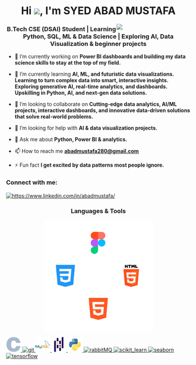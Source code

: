 <h1 align="center">Hi <img src="https://emojis.slackmojis.com/emojis/images/1531849430/4246/blob-sunglasses.gif?1531849430" width="30"/>, I'm SYED ABAD MUSTAFA</h1>
<div>
  <img align="right" width="40%" src="https://owlbertsio-resized.s3.amazonaws.com/Popper.psd.full.png">
</div>
<h3 align="center">B.Tech CSE (DSAI) Student | Learning Python, SQL, ML & Data Science | Exploring AI, Data Visualization & beginner projects</h3>

- 🔭 I’m currently working on **Power BI dashboards and building my data science skills to stay at the top of my field.**

- 🌱 I’m currently learning **AI, ML, and futuristic data visualizations. Learning to turn complex data into smart, interactive insights. Exploring generative AI, real-time analytics, and dashboards. Upskilling in Python, AI, and next-gen data solutions.**

- 👯 I’m looking to collaborate on **Cutting-edge data analytics, AI/ML projects, interactive dashboards, and innovative data-driven solutions that solve real-world problems.**

- 🤝 I’m looking for help with **AI & data visualization projects.**

- 💬 Ask me about **Python, Power BI & analytics.**

- 📫 How to reach me **abadmustafa280@gmail.com**

- ⚡ Fun fact **I get excited by data patterns most people ignore.**

<h3 align="left">Connect with me:</h3>
<p align="left">
<a href="https://linkedin.com/in/https://www.linkedin.com/in/abadmustafa/" target="blank"><img align="center" src="https://raw.githubusercontent.com/rahuldkjain/github-profile-readme-generator/master/src/images/icons/Social/linked-in-alt.svg" alt="https://www.linkedin.com/in/abadmustafa/" height="30" width="40" /></a>
</p>

<h3 align="center">Languages & Tools</h3> 
<p align="center">
  <img src="rotating_icons.gif" alt="Rotating Icons" width="300" />
</p>
<p align="left"> <a href="https://www.cprogramming.com/" target="_blank" rel="noreferrer"> <img src="https://raw.githubusercontent.com/devicons/devicon/master/icons/c/c-original.svg" alt="c" width="40" height="40"/> </a> </a> <a href="https://git-scm.com/" target="_blank" rel="noreferrer"> <img src="https://www.vectorlogo.zone/logos/git-scm/git-scm-icon.svg" alt="git" width="40" height="40"/> </a> </a> <a href="https://www.mysql.com/" target="_blank" rel="noreferrer"> <img src="https://raw.githubusercontent.com/devicons/devicon/master/icons/mysql/mysql-original-wordmark.svg" alt="mysql" width="40" height="40"/> </a> </a> <a href="https://pandas.pydata.org/" target="_blank" rel="noreferrer"> <img src="https://raw.githubusercontent.com/devicons/devicon/2ae2a900d2f041da66e950e4d48052658d850630/icons/pandas/pandas-original.svg" alt="pandas" width="40" height="40"/> </a> <a href="https://www.python.org" target="_blank" rel="noreferrer"> <img src="https://raw.githubusercontent.com/devicons/devicon/master/icons/python/python-original.svg" alt="python" width="40" height="40"/> </a> <a href="https://www.rabbitmq.com" target="_blank" rel="noreferrer"> <img src="https://www.vectorlogo.zone/logos/rabbitmq/rabbitmq-icon.svg" alt="rabbitMQ" width="40" height="40"/> </a> <a href="https://scikit-learn.org/" target="_blank" rel="noreferrer"> <img src="https://upload.wikimedia.org/wikipedia/commons/0/05/Scikit_learn_logo_small.svg" alt="scikit_learn" width="40" height="40"/> </a> <a href="https://seaborn.pydata.org/" target="_blank" rel="noreferrer"> <img src="https://seaborn.pydata.org/_images/logo-mark-lightbg.svg" alt="seaborn" width="40" height="40"/> </a> <a href="https://www.tensorflow.org" target="_blank" rel="noreferrer"> <img src="https://www.vectorlogo.zone/logos/tensorflow/tensorflow-icon.svg" alt="tensorflow" width="40" height="40"/> </a> </p>
